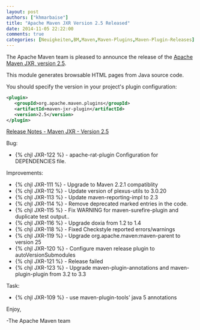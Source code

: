 ```yaml
---
layout: post
authors: ["khmarbaise"]
title: "Apache Maven JXR Version 2.5 Released"
date: 2014-11-05 22:22:00
comments: true
categories: [Neuigkeiten,BM,Maven,Maven-Plugins,Maven-Plugin-Releases]
---
```

The Apache Maven team is pleased to announce the release of the 
[Apache Maven JXR, version 2.5](https://maven.apache.org/jxr/).

This module generates browsable HTML pages from Java source code.

You should specify the version in your project's plugin configuration:

``` xml
<plugin>
   <groupId>org.apache.maven.plugins</groupId>
   <artifactId>maven-jxr-plugin</artifactId>
   <version>2.5</version>
</plugin>
```

[Release Notes - Maven JXR - Version 2.5](http://jira.codehaus.org/secure/ReleaseNote.jspa?projectId=11085&version=19853)

Bug:

 * {% chjl JXR-122 %} - apache-rat-plugin Configuration for DEPENDENCIES file.

Improvements:

 * {% chjl JXR-111 %} - Upgrade to Maven 2.2.1 compatiblity
 * {% chjl JXR-112 %} - Update version of plexus-utils to 3.0.20
 * {% chjl JXR-113 %} - Update maven-reporting-impl to 2.3
 * {% chjl JXR-114 %} - Remove deprecated marked entries in the code.
 * {% chjl JXR-115 %} - Fix WARNING for maven-surefire-plugin and duplicate test output..
 * {% chjl JXR-116 %} - Upgrade doxia from 1.2 to 1.4
 * {% chjl JXR-118 %} - Fixed Checkstyle reported errors/warnings
 * {% chjl JXR-119 %} - Upgrade org.apache.maven:maven-parent to version 25
 * {% chjl JXR-120 %} - Configure maven release plugin to autoVersionSubmodules
 * {% chjl JXR-121 %} - Release failed
 * {% chjl JXR-123 %} - Upgrade maven-plugin-annotations and maven-plugin-plugin from 3.2 to 3.3

Task:

 * {% chjl JXR-109 %} - use maven-plugin-tools' java 5 annotations

Enjoy,

-The Apache Maven team 
